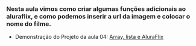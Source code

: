### Nesta aula vimos como criar algumas funções adicionais ao aluraflix, e como podemos inserir a url da imagem e colocar o nome do filme.
* Demonstração do Projeto da aula 04: [Array, lista e AluraFlix](https://codepen.io/dennyamarojr/full/NWMxmoB)